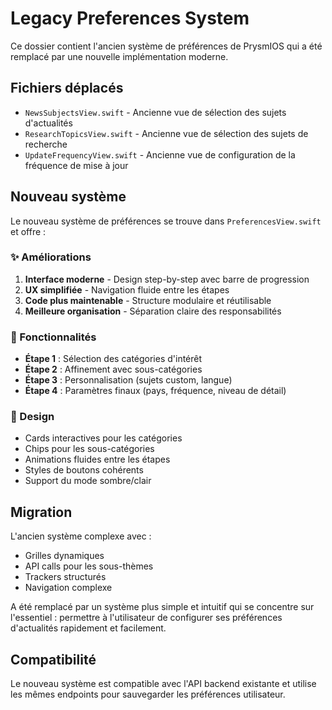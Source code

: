 # Legacy Preferences System

Ce dossier contient l'ancien système de préférences de PrysmIOS qui a été remplacé par une nouvelle implémentation moderne.

## Fichiers déplacés

- `NewsSubjectsView.swift` - Ancienne vue de sélection des sujets d'actualités
- `ResearchTopicsView.swift` - Ancienne vue de sélection des sujets de recherche  
- `UpdateFrequencyView.swift` - Ancienne vue de configuration de la fréquence de mise à jour

## Nouveau système

Le nouveau système de préférences se trouve dans `PreferencesView.swift` et offre :

### ✨ Améliorations

1. **Interface moderne** - Design step-by-step avec barre de progression
2. **UX simplifiée** - Navigation fluide entre les étapes
3. **Code plus maintenable** - Structure modulaire et réutilisable
4. **Meilleure organisation** - Séparation claire des responsabilités

### 🔄 Fonctionnalités

- **Étape 1** : Sélection des catégories d'intérêt
- **Étape 2** : Affinement avec sous-catégories
- **Étape 3** : Personnalisation (sujets custom, langue)
- **Étape 4** : Paramètres finaux (pays, fréquence, niveau de détail)

### 🎨 Design

- Cards interactives pour les catégories
- Chips pour les sous-catégories
- Animations fluides entre les étapes
- Styles de boutons cohérents
- Support du mode sombre/clair

## Migration

L'ancien système complexe avec :
- Grilles dynamiques
- API calls pour les sous-thèmes
- Trackers structurés
- Navigation complexe

A été remplacé par un système plus simple et intuitif qui se concentre sur l'essentiel : permettre à l'utilisateur de configurer ses préférences d'actualités rapidement et facilement.

## Compatibilité

Le nouveau système est compatible avec l'API backend existante et utilise les mêmes endpoints pour sauvegarder les préférences utilisateur. 